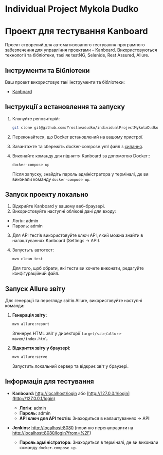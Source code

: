 # Individual Project Mykola Dudko

# Проект для тестування Kanboard
Проект створений для автоматизованого тестування програмного забезпечення для управління проектами – Kanboard.
Використовуються технології та бібліотеки, такі як testNG, Selenide, Rest Assured, Allure.

## Інструменти та Бібліотеки
Ваш проект використовує такі інструменти та бібліотеки:
- [Kanboard](https://docs.kanboard.org/v1/api/)

## Інструкції з встановлення та запуску
1. Клонуйте репозиторій:

    ```bash
    git clone git@github.com:Yroslavadudko/individualProjectMykolaDudko.git
    ```

2. Переконайтеся, що Docker встановлений на вашому пристрої.
3. Завантажте та збережіть docker-compose.yml файл з [силання](https://github.com/robot-dreams-code/QA-Automation-3.0/tree/main/src/main/java/course-work).
4. Виконайте команду для підняття Kanboard за допомогою Docker::

    ```bash
    docker-compose up
    ```

   Після запуску, знайдіть пароль адміністратора у терміналі, де ви виконали команду `docker-compose up`.

## Запуск проекту локально
1. Відкрийте Kanboard у вашому веб-браузері.
2. Використовуйте наступні облікові дані для входу:
* Логін: admin
* Пароль: admin
3. Для API тестів використовуйте ключ API, який можна знайти в налаштуваннях Kanboard (Settings -> API).
4. Запустьть автотест:

    ```bash
    mvn clean test
    ```
    Для того, щоб обрати, які тести ви хочете виконати, редагуйте конфігураційний файл.
## Запуск Allure звіту

Для генерації та перегляду звітів Allure, використовуйте наступні команди:

1. **Генерація звіту:**

    ```bash
    mvn allure:report
    ```

   Згенерує HTML звіт у директорії `target/site/allure-maven/index.html`.

2. **Відкриття звіту у браузері:**

    ```bash
    mvn allure:serve
    ```

   Запустить локальний сервер та відкриє звіт у браузері.

## Інформація для тестування

- **Kanboard:** [http://localhost/login](http://localhost/login) або [http://127.0.0.1/login](http://127.0.0.1/login)
    - **Логін:** admin
    - **Пароль:** admin
    - **API ключ для API тестів:** Знаходиться в налаштуваннях -> API

- **Jenkins:** [http://localhost:8080](http://localhost:8080) (повинно перенаправити на [http://localhost:8080/login?from=%2F](http://localhost:8080/login?from=%2F))
    - **Пароль адміністратора:** Знаходиться в терміналі, де ви виконали команду `docker-compose up`.



